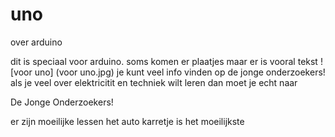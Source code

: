 # uno
over arduino

dit is speciaal voor arduino.
soms komen er plaatjes maar er is vooral tekst
![voor uno] (voor uno.jpg)
je kunt veel info vinden op de jonge onderzoekers!
als je veel over elektricitit en techniek wilt leren dan moet je 
echt naar

De Jonge Onderzoekers!

er zijn moeilijke lessen het auto karretje is het
moeilijkste
